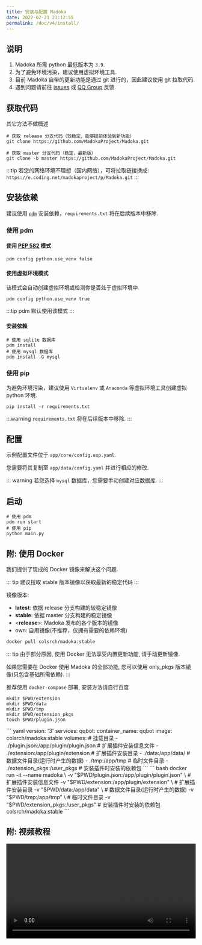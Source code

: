 ```yaml
---
title: 安装与配置 Madoka
date: 2022-02-21 21:12:55
permalink: /doc/v4/install/
---
```


## 说明

1. Madoka 所需 python 最低版本为 `3.9`.
2. 为了避免环境污染，建议使用虚拟环境工具.
3. 目前 Madoka 自带的更新功能是通过 git 进行的，因此建议使用 git 拉取代码.
4. 遇到问题请前往 [issues](https://github.com/MadokaProject/Madoka/issues) 或 [QQ Group](https://qm.qq.com/cgi-bin/qm/qr?k=Jx_8y7GzLkF3ac0oOXwJRdiCcUHVdlLb&jump_from=webapi) 反馈.

## 获取代码

其它方法不做概述

```shell
# 获取 release 分支代码（较稳定，能够提前体验到新功能）
git clone https://github.com/MadokaProject/Madoka.git

# 获取 master 分支代码（稳定，最新版）
git clone -b master https://github.com/MadokaProject/Madoka.git
```

:::tip
若您的网络环境不理想（国内网络），可将拉取链接换成: `https://e.coding.net/madokaproject/p/Madoka.git`
:::

## 安装依赖

建议使用 [`pdm`](https://pdm.fming.dev/latest/) 安装依赖，`requirements.txt` 将在后续版本中移除.

### 使用 pdm

#### 使用 [PEP 582](https://peps.python.org/pep-0582/) 模式

```shell
pdm config python.use_venv false
```

#### 使用虚拟环境模式

该模式会自动创建虚拟环境或检测你是否处于虚拟环境中.

```shell
pdm config python.use_venv true
```

:::tip
pdm 默认使用该模式
:::

#### 安装依赖

```shell
# 使用 sqlite 数据库
pdm install
# 使用 mysql 数据库
pdm install -G mysql
```

### 使用 pip

为避免环境污染，建议使用 `Virtualenv` 或 `Anaconda` 等虚拟环境工具创建虚拟 python 环境.

```shell
pip install -r requirements.txt
```

:::warning
`requirements.txt` 将在后续版本中移除.
:::

## 配置

示例配置文件位于 `app/core/config.exp.yaml`.

您需要将其复制至 `app/data/config.yaml` 并进行相应的修改.

::: warning
若您选择 `mysql` 数据库，您需要手动创建对应数据库.
:::

## 启动

```shell
# 使用 pdm
pdm run start
# 使用 pip
python main.py
```

## 附: 使用 Docker

我们提供了现成的 Docker 镜像来解决这个问题.

::: tip
建议拉取 stable 版本镜像以获取最新的稳定代码
:::

镜像版本:
- **latest**: 依据 release 分支构建的较稳定镜像
- **stable**: 依据 master 分支构建的稳定镜像
- \<**release**\>: Madoka 发布的各个版本的镜像
- own: 自用镜像(不推荐，仅拥有需要的依赖环境)

``` bash
docker pull colsrch/madoka:stable
```

::: tip
由于部分原因, 使用 Docker 无法享受内置更新功能, 请手动更新镜像.

如果您需要在 Docker 使用 Madoka 的全部功能, 您可以使用 only_pkgs 版本镜像(只包含基础所需依赖).
:::

推荐使用 `docker-compose` 部署, 安装方法请自行百度

```shell
mkdir $PWD/extension
mkdir $PWD/data
mkdir $PWD/tmp
mkdir $PWD/extension_pkgs
touch $PWD/plugin.json
```

<code-group>
  <code-block title="docker-compose.yml" active>
  ``` yaml
  version: '3'
  services:
    qqbot:
      container_name: qqbot
      image: colsrch/madoka:stable
      volumes: # 挂载目录
        - ./plugin.json:/app/plugin/plugin.json   # 扩展插件安装信息文件
        - ./extension:/app/plugin/extension       # 扩展插件安装目录
        - ./data:/app/data/                       # 数据文件目录(运行时产生的数据)
        - ./tmp:/app/tmp                          # 临时文件目录
        - ./extension_pkgs:/user_pkgs             # 安装插件时安装的依赖包
  ```
  </code-block>

  <code-block title="docker">
  ``` bash
  docker run -it --name madoka \
    -v "$PWD/plugin.json:/app/plugin/plugin.json" \   # 扩展插件安装信息文件
    -v "$PWD/extension:/app/plugin/extension" \       # 扩展插件安装目录
    -v "$PWD/data:/app/data" \                        # 数据文件目录(运行时产生的数据)
    -v "$PWD/tmp:/app/tmp" \                          # 临时文件目录
    -v "$PWD/extension_pkgs:/user_pkgs"               # 安装插件时安装的依赖包
    colsrch/madoka:stable
  ```
  </code-block>
</code-group>

## 附: 视频教程

<video height="auto" width="100%" src="https://static.colsrch.cn/storage/video/madoka-install-v4.mp4"></video>
